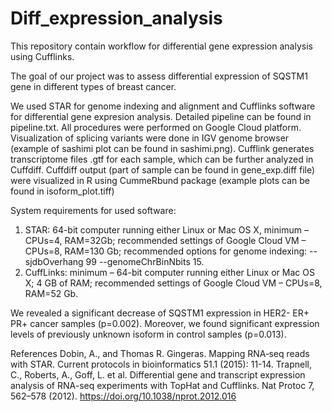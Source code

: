 # Diff_expression_analysis
This repository contain workflow for differential gene expression analysis using Cufflinks.

The goal of our project was to assess differential expression of SQSTM1 gene in different types of breast cancer.

We used STAR for genome indexing and alignment and Cufflinks software for differential gene expresion analysis. Detailed pipeline can be found in pipeline.txt. All procedures were performed on Google Cloud platform. Visualization of splicing variants were done in IGV genome browser (example of sashimi plot can be found in sashimi.png). Cufflink generates transcriptome files .gtf for each sample, which can be further analyzed in Cuffdiff. Cuffdiff output (part of sample can be found in gene_exp.diff file) were visualized in R using CummeRbund package (example plots can be found in isoform_plot.tiff)

System requirements for used software:
1. STAR: 64-bit computer running either Linux or Mac OS X, minimum – CPUs=4, RAM=32Gb; recommended settings of Google Cloud VM – CPUs=8, RAM=130 Gb; recommended options for genome indexing: --sjdbOverhang 99 --genomeChrBinNbits 15. 
2. CuffLinks: minimum – 64-bit computer running either Linux or Mac OS X; 4 GB of RAM; recommended settings of Google Cloud VM – CPUs=8, RAM=52 Gb.

We revealed a significant decrease of SQSTM1 expression in HER2- ER+ PR+ cancer samples (p=0.002). Moreover, we found significant expression levels of previously unknown isoform in control samples (p=0.013).

References
Dobin, A., and Thomas R. Gingeras. Mapping RNA‐seq reads with STAR. Current protocols in bioinformatics 51.1 (2015): 11-14. 
Trapnell, C., Roberts, A., Goff, L. et al. Differential gene and transcript expression analysis of RNA-seq experiments with TopHat and Cufflinks. Nat Protoc 7, 562–578 (2012). https://doi.org/10.1038/nprot.2012.016
